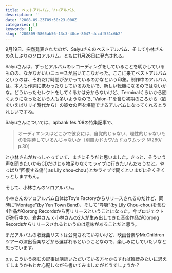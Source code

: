 ```yaml
---
title: ベストアルバム、ソロアルバム
description: ''
date: '2008-09-23T09:50:23.000Z'
categories: []
keywords: []
slug: "200809-5865ab56-13c3-40ce-8047-dccdf551c6b2"
---
```

9月19日、突然発表されたのが、Salyuさんのベストアルバム、そして小林さんの久しぶりのソロアルバム。ともに11月26日に発売される。

Salyuさんは、ずっとアルバムのレコーディングをしていることを明かしているものの、なかなかいいニュースが届いてこなかった。ここに来てベストアルバムというのは、それだけ時間がかかっているのかなという印象。制作中のアルバムは、本人も作詞に携わったりしているみたいで、新しい転機になるのではないかな。どういったセレクトをしてくるかは分からないけど、Terminalくらいから聞くようになったという人も多いようなので、”Valon-1"を含む初期のころから（欲をいえばリリイ時代から）の彼女の声を堪能できるアルバムになってくれるとうれしいですね。

Salyuさんについては、apbank fes ‘08の特集記事で、

> オーディエンスはどこかで彼女には、自覚的じゃない、理性的じゃないものを期待しているんじゃないか（別冊カドカワ/カドカワムック №280/ p.30）

と小林さんがおっしゃっていて、まさにそうだと思いました。きっと、そういう声を聞きたいからCDだけじゃ物足りなくてライブに行きたいんだろうなと。やっぱり”回復する傷”( as Lily chou-chou )とかライブで聞くといまだにぞくぞくっとしますもん。

そして、小林さんのソロアルバム。

小林さんのソロアルバム自体はToy’s Factoryからリリースされるのだけど、同時に”Montage”(by Yen Town Band)、そして”呼吸”(by Lily Chou-chou)を含む4作品がOorong Recordsから再リリースということになった。今プロジェクトが進行中の、岩井さん x 小林さんの2人が生み出してきた音楽作品がOorong Recordsからリリースされるというのは意味があることだと思う。

まだアルバムの収録曲リストは公開されていないけど、映画音楽やMr.Childrenツアーの演出音楽などから選ばれるということなので、楽しみにしていたいなと思っています。

p.s. こういう感じの記事は購読いただいている方々からすれば雑音みたいに思えてしまうかもとか心配しながら書いてみましたがどうでしょうか？